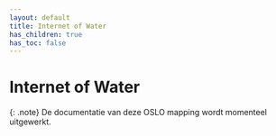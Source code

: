 ```yaml
---
layout: default
title: Internet of Water
has_children: true
has_toc: false
---
```


# Internet of Water

{: .note}
De documentatie van deze OSLO mapping wordt momenteel uitgewerkt.
